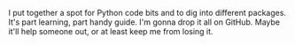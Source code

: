 I put together a spot for Python code bits and to dig into different packages. It's part learning, part handy guide. I'm gonna drop it all on GitHub. Maybe it'll help someone out, or at least keep me from losing it.
